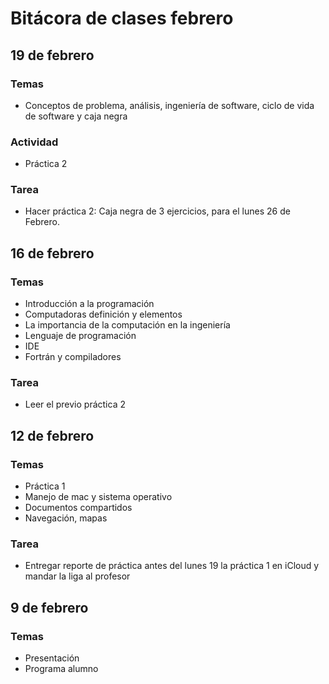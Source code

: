# Bitácora de clases febrero
## 19 de febrero
### Temas
- Conceptos de problema, análisis, ingeniería de software, ciclo de vida de software y caja negra

### Actividad
- Práctica 2

### Tarea
- Hacer práctica 2: Caja negra de 3 ejercicios, para el lunes 26 de Febrero.


## 16 de febrero
### Temas
- Introducción a la programación
- Computadoras definición y elementos
- La importancia de la computación en la ingeniería
- Lenguaje de programación
- IDE
- Fortrán y compiladores

### Tarea
- Leer el previo práctica 2


## 12 de febrero
### Temas
- Práctica 1
- Manejo de mac y sistema operativo
- Documentos compartidos
- Navegación, mapas

### Tarea
- Entregar reporte de práctica antes del lunes 19 la práctica 1 en iCloud y mandar la liga al profesor



## 9 de febrero
### Temas
- Presentación
- Programa alumno
